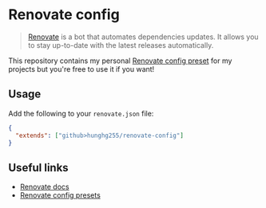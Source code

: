 # Renovate config

> [Renovate](https://renovatebot.com/) is a bot that automates dependencies updates. It allows you to stay up-to-date with the latest releases automatically.

This repository contains my personal [Renovate config preset](https://docs.renovatebot.com/config-presets/) for my projects but you're free to use it if you want!

## Usage

Add the following to your `renovate.json` file:

```json
{
  "extends": ["github>hunghg255/renovate-config"]
}
```

## Useful links

- [Renovate docs](https://docs.renovatebot.com/)
- [Renovate config presets](https://docs.renovatebot.com/config-presets/)

